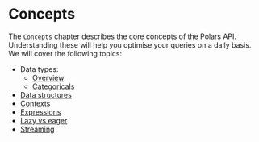 # Concepts

The `Concepts` chapter describes the core concepts of the Polars API. Understanding these will help you optimise your queries on a daily basis. We will cover the following topics:

- Data types:
  - [Overview](data-types/overview.md)
  - [Categoricals](data-types/categoricals.md)
- [Data structures](data-structures.md)
- [Contexts](contexts.md)
- [Expressions](expressions.md)
- [Lazy vs eager](lazy-vs-eager.md)
- [Streaming](streaming.md)
